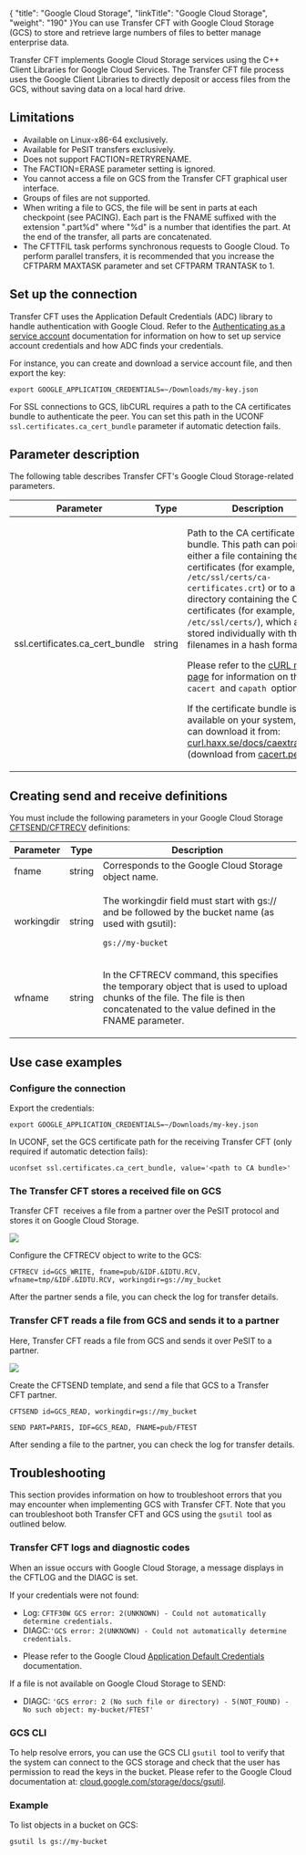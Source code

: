 {
    "title": "Google Cloud Storage",
    "linkTitle": "Google Cloud Storage",
    "weight": "190"
}You can use Transfer CFT with Google Cloud Storage (GCS) to store and retrieve large numbers of files to better manage enterprise data.

Transfer CFT implements Google Cloud Storage services using the C++ Client Libraries for Google Cloud Services. The Transfer CFT file process uses the Google Client Libraries to directly deposit or access files from the GCS, without saving data on a local hard drive.

## Limitations

-   Available on Linux-x86-64 exclusively.
-   Available for PeSIT transfers exclusively.
-   Does not support FACTION=RETRYRENAME.
-   The FACTION=ERASE parameter setting is ignored.
-   You cannot access a file on GCS from the Transfer CFT graphical user interface.
-   Groups of files are not supported.
-   When writing a file to GCS, the file will be sent in parts at each checkpoint (see PACING). Each part is the FNAME suffixed with the extension ".part%d" where "%d" is a number that identifies the part. At the end of the transfer, all parts are concatenated.
-   The CFTTFIL task performs synchronous requests to Google Cloud. To perform parallel transfers, it is recommended that you increase the CFTPARM MAXTASK parameter and set CFTPARM TRANTASK to 1.

<span id="Set"></span>

## Set up the connection

Transfer CFT uses the Application Default Credentials (ADC) library to handle authentication with Google Cloud. Refer to the [Authenticating as a service account](https://cloud.google.com/docs/authentication/production) documentation for information on how to set up service account credentials and how ADC finds your credentials.

For instance, you can create and download a service account file, and then export the key:



    export GOOGLE_APPLICATION_CREDENTIALS=~/Downloads/my-key.json

For SSL connections to GCS, libCURL requires a path to the CA certificates bundle to authenticate the peer. You can set this path in the UCONF `ssl.certificates.ca_cert_bundle` parameter if automatic detection fails.

## Parameter description

The following table describes Transfer CFT's Google Cloud Storage-related parameters.

<table>
   <thead>
      <tr>
<th class="TableStyle-SynchTableStyle_interop-HeadE-Column1-Header1">Parameter         </th>
<th class="TableStyle-SynchTableStyle_interop-HeadE-Column1-Header1">Type         </th>
<th class="TableStyle-SynchTableStyle_interop-HeadD-Column1-Header1">Description         </th>
      </tr>
   </thead>
   <tbody>
      <tr>
         <td>ssl.certificates.ca_cert_bundle         </td>
         <td>string         </td>
         <td><p>Path to the CA certificate bundle. This path can point to either a file containing the CA certificates (for example, <code>/etc/ssl/certs/ca-certificates.crt</code>) or to a directory containing the CA certificates (for example, <code>/etc/ssl/certs/</code>), which are stored individually with their filenames in a hash format.</p>
<p>Please refer to the <a href="https://curl.haxx.se/docs/manpage.html#--cacert">cURL man page</a> for information on the <code>cacert </code>and <code>capath </code>options.</p>
<p>If the certificate bundle is not available on your system, you can download it from: <a href="https://curl.haxx.se/docs/caextract.html">curl.haxx.se/docs/caextract.html</a> (download from <a href="https://curl.haxx.se/ca/cacert.pem">cacert.pem</a>).</p>         </td>
      </tr>
   </tbody>
</table>

## Creating send and receive definitions

You must include the following parameters in your Google Cloud Storage [CFTSEND/CFTRECV](../../c_intro_userinterfaces/command_summary) definitions:

<table>
   <thead>
      <tr>
<th class="TableStyle-SynchTableStyle_interop-HeadE-Column1-Header1">Parameter<span id="storageaccount"></span>         </th>
<th class="TableStyle-SynchTableStyle_interop-HeadE-Column1-Header1">Type         </th>
<th class="TableStyle-SynchTableStyle_interop-HeadD-Column1-Header1">Description         </th>
      </tr>
   </thead>
   <tbody>
      <tr>
         <td>fname         </td>
         <td>string         </td>
         <td>Corresponds to the Google Cloud Storage object name.         </td>
      </tr>
      <tr>
         <td>workingdir         </td>
         <td>string         </td>
         <td><p>The workingdir field must start with gs:// and be followed by the bucket name (as used with gsutil):</p>
<p><code>gs://my-bucket</code></p>         </td>
      </tr>
      <tr>
         <td>wfname         </td>
         <td>string         </td>
         <td><p>In the CFTRECV command, this specifies the temporary object that is used to upload chunks of the file. The file is then concatenated to the value defined in the FNAME parameter.</p>         </td>
      </tr>
   </tbody>
</table>

## Use case examples

### Configure the connection

Export the credentials:



    export GOOGLE_APPLICATION_CREDENTIALS=~/Downloads/my-key.json

In UCONF, set the GCS certificate path for the receiving Transfer CFT (only required if automatic detection fails):



    uconfset ssl.certificates.ca_cert_bundle, value='<path to CA bundle>'

### The Transfer CFT stores a received file on GCS

Transfer CFT  receives a file from a partner over the PeSIT protocol and stores it on Google Cloud Storage.

<img src="/Images/TransferCFT/gcs_1.png" class="maxWidth" />

Configure the CFTRECV object to write to the GCS:



    CFTRECV id=GCS_WRITE, fname=pub/&IDF.&IDTU.RCV, wfname=tmp/&IDF.&IDTU.RCV, workingdir=gs://my_bucket

After the partner sends a file, you can check the log for transfer details.

### Transfer CFT reads a file from GCS and sends it to a partner

Here, Transfer CFT reads a file from GCS and sends it over PeSIT to a partner.

<img src="/Images/TransferCFT/gcs_2.png" class="maxWidth" />

Create the CFTSEND template, and send a file that GCS to a Transfer CFT partner.



    CFTSEND id=GCS_READ, workingdir=gs://my_bucket

    SEND PART=PARIS, IDF=GCS_READ, FNAME=pub/FTEST

After sending a file to the partner, you can check the log for transfer details.

## Troubleshooting

This section provides information on how to troubleshoot errors that you may encounter when implementing GCS with Transfer CFT. Note that you can troubleshoot both Transfer CFT and GCS using the `gsutil `tool as outlined below.

### Transfer CFT logs and diagnostic codes

When an issue occurs with Google Cloud Storage, a message displays in the CFTLOG and the DIAGC is set.

If your credentials were not found:

-   Log: `CFTF30W GCS error: 2(UNKNOWN) - Could not automatically determine credentials. `
-   DIAGC:` 'GCS error: 2(UNKNOWN) - Could not automatically determine credentials. `

<!-- -->

-   Please refer to the Google Cloud [Application Default Credentials](https://cloud.google.com/docs/authentication/production) documentation.

If a file is not available on Google Cloud Storage to SEND:

-   DIAGC: `'GCS error: 2 (No such file or directory) - 5(NOT_FOUND) - No such object: my-bucket/FTEST'`

### GCS CLI

To help resolve errors, you can use the GCS CLI `gsutil `tool to verify that the system can connect to the GCS storage and check that the user has permission to read the keys in the bucket. Please refer to the Google Cloud documentation at: [cloud.google.com/storage/docs/gsutil](https://cloud.google.com/storage/docs/gsutil).

### Example

To list objects in a bucket on GCS:



    gsutil ls gs://my-bucket
